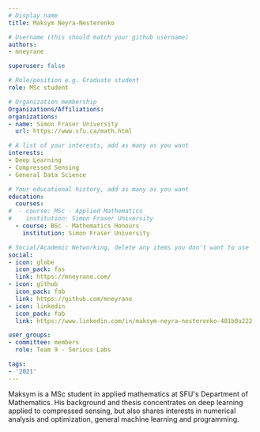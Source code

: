```yaml
---
# Display name
title: Maksym Neyra-Nesterenko

# Username (this should match your github username)
authors:
- mneyrane

superuser: false

# Role/position e.g. Graduate student
role: MSc student

# Organization membership
Organizations/Affiliations:
organizations:
- name: Simon Fraser University
  url: https://www.sfu.ca/math.html

# A list of your interests, add as many as you want
interests:
- Deep Learning
- Compressed Sensing
- General Data Science

# Your educational history, add as many as you want
education:
  courses:
#  - course: MSc - Applied Mathematics
#    institution: Simon Fraser University
  - course: BSc - Mathematics Honours
    institution: Simon Fraser University

# Social/Academic Networking, delete any items you don't want to use
social:
- icon: globe
  icon_pack: fas
  link: https://mneyrane.com/
- icon: github
  icon_pack: fab
  link: https://github.com/mneyrane
- icon: linkedin
  icon_pack: fab
  link: https://www.linkedin.com/in/maksym-neyra-nesterenko-401b0a222

user_groups:
- committee: members
  role: Team 9 - Serious Labs

tags:
- '2021'
---
```


Maksym is a MSc student in applied mathematics at SFU's Department of Mathematics. His background and thesis concentrates on deep learning applied to compressed sensing, but also shares interests in numerical analysis and optimization, general machine learning and programming.
